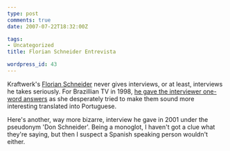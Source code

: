```yaml
---
type: post
comments: true
date: 2007-07-22T18:32:00Z

tags:
- Uncategorized
title: Florian Schneider Entrevista

wordpress_id: 43
---
```


Kraftwerk's [Florian Schneider](http://en.wikipedia.org/wiki/Florian_Schneider) never gives interviews, or at least, interviews he takes seriously. For Brazillian TV in 1998, [he gave the interviewer one-word answers](http://www.youtube.com/watch?v=MhJJ-KypkBk) as she desperately tried to make them sound more interesting translated into Portuguese.





Here's another, way more bizarre, interview he gave in 2001 under the pseudonym 'Don Schneider'. Being a monoglot, I haven't got a clue what they're saying, but then I suspect a Spanish speaking person wouldn't either.




